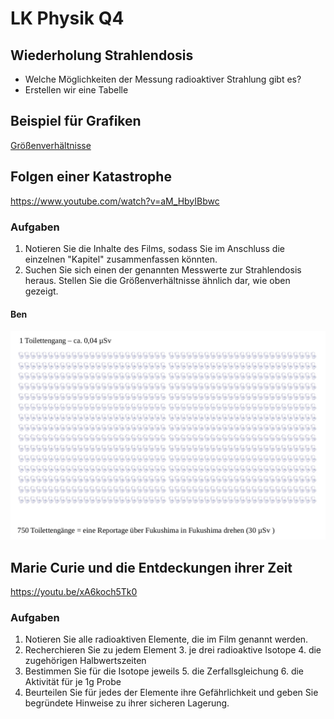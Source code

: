 # LK Physik Q4

## Wiederholung Strahlendosis

- Welche Möglichkeiten der Messung radioaktiver Strahlung gibt es?
- Erstellen wir eine Tabelle

## Beispiel für Grafiken

[Größenverhältnisse](groessenverhältnisse.svg)

## Folgen einer Katastrophe

https://www.youtube.com/watch?v=aM_HbyIBbwc

### Aufgaben

1. Notieren Sie die Inhalte des Films, sodass Sie im Anschluss die einzelnen "Kapitel" zusammenfassen könnten.
2. Suchen Sie sich einen der genannten Messwerte zur Strahlendosis heraus. Stellen Sie die Größenverhältnisse ähnlich dar, wie oben gezeigt.

#### Ben

![Srahlenklo](groessenverhaeltnisse_strahlenklo.png)

## Marie Curie und die Entdeckungen ihrer Zeit

https://youtu.be/xA6koch5Tk0

### Aufgaben

1. Notieren Sie alle radioaktiven Elemente, die im Film genannt werden.
2. Recherchieren Sie zu jedem Element
    3. je drei radioaktive Isotope
    4. die zugehörigen Halbwertszeiten
1. Bestimmen Sie für die Isotope jeweils
    5. die Zerfallsgleichung
    6. die Aktivität für je 1g Probe
1. Beurteilen Sie für jedes der Elemente ihre Gefährlichkeit und geben Sie begründete Hinweise zu ihrer sicheren Lagerung.